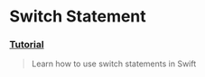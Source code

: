  # Switch Statement
 ### [Tutorial](https://designcode.io/swiftui-handbook-switch-statement)
> Learn how to use switch statements in Swift
